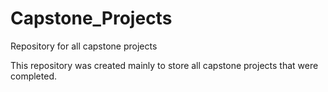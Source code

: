 # Capstone_Projects
Repository for all capstone projects

This repository was created mainly to store all capstone projects that were completed.

